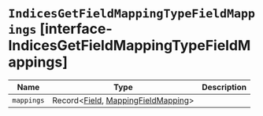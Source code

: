 # `IndicesGetFieldMappingTypeFieldMappings` [interface-IndicesGetFieldMappingTypeFieldMappings]

| Name | Type | Description |
| - | - | - |
| `mappings` | Record<[Field](./Field.md), [MappingFieldMapping](./MappingFieldMapping.md)> | &nbsp; |
